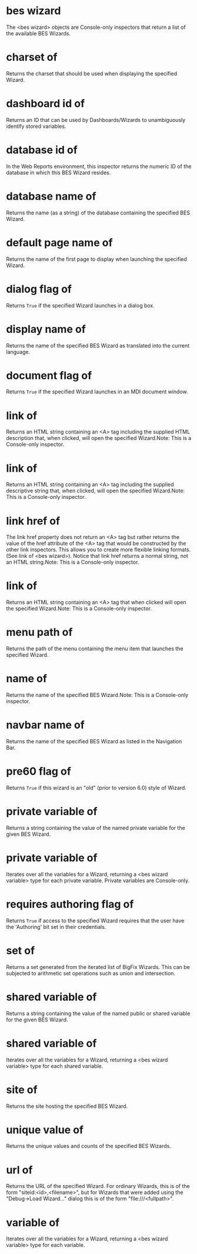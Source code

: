 # bes wizard

The &lt;bes wizard&gt; objects are Console-only inspectors that return a list of the available BES Wizards.

# charset of <bes wizard>

Returns the charset that should be used when displaying the specified Wizard.

# dashboard id of <bes wizard>

Returns an ID that can be used by Dashboards/Wizards to unambiguously identify stored variables.

# database id of <bes wizard>

In the Web Reports environment, this inspector returns the numeric ID of the database in which this BES Wizard resides.

# database name of <bes wizard>

Returns the name (as a string) of the database containing the specified BES Wizard.

# default page name of <bes wizard>

Returns the name of the first page to display when launching the specified Wizard.

# dialog flag of <bes wizard>

Returns `True` if the specified Wizard launches in a dialog box.

# display name of <bes wizard>

Returns the name of the specified BES Wizard as translated into the current language.

# document flag of <bes wizard>

Returns `True` if the specified Wizard launches in an MDI document window.

# link <html> of <bes wizard>

Returns an HTML string containing an &lt;A&gt; tag including the supplied HTML description that, when clicked, will open the specified Wizard.Note: This is a Console-only inspector.

# link <string> of <bes wizard>

Returns an HTML string containing an &lt;A&gt; tag including the supplied descriptive string that, when clicked, will open the specified Wizard.Note: This is a Console-only inspector.

# link href of <bes wizard>

The link href property does not return an &lt;A&gt; tag but rather returns the value of the href attribute of the &lt;A&gt; tag that would be constructed by the other link inspectors. This allows you to create more flexible linking formats. (See link of &lt;bes wizard&gt;). Notice that link href returns a normal string, not an HTML string.Note: This is a Console-only inspector.

# link of <bes wizard>

Returns an HTML string containing an &lt;A&gt; tag that when clicked will open the specified Wizard.Note: This is a Console-only inspector.

# menu path of <bes wizard>

Returns the path of the menu containing the menu item that launches the specified Wizard.

# name of <bes wizard>

Returns the name of the specified BES Wizard.Note: This is a Console-only inspector.

# navbar name of <bes wizard>

Returns the name of the specified BES Wizard as listed in the Navigation Bar.

# pre60 flag of <bes wizard>

Returns `True` if this wizard is an &quot;old&quot; (prior to version 6.0) style of Wizard.

# private variable <string> of <bes wizard>

Returns a string containing the value of the named private variable for the given BES Wizard.

# private variable of <bes wizard>

Iterates over all the variables for a Wizard, returning a &lt;bes wizard variable&gt; type for each private variable. Private variables are Console-only.

# requires authoring flag of <bes wizard>

Returns `True` if access to the specified Wizard requires that the user have the &#39;Authoring&#39; bit set in their credentials.

# set of <bes wizard>

Returns a set generated from the iterated list of BigFix Wizards. This can be subjected to arithmetic set operations such as union and intersection.

# shared variable <string> of <bes wizard>

Returns a string containing the value of the named public or shared variable for the given BES Wizard.

# shared variable of <bes wizard>

Iterates over all the variables for a Wizard, returning a &lt;bes wizard variable&gt; type for each shared variable.

# site of <bes wizard>

Returns the site hosting the specified BES Wizard.

# unique value of <bes wizard>

Returns the unique values and counts of the specified BES Wizards.

# url of <bes wizard>

Returns the URL of the specified Wizard. For ordinary Wizards, this is of the form &quot;siteid:&lt;id&gt;,&lt;filename&gt;&quot;, but for Wizards that were added using the &quot;Debug-&gt;Load Wizard...&quot; dialog this is of the form &quot;file:///&lt;fullpath&gt;&quot;.

# variable of <bes wizard>

Iterates over all the variables for a Wizard, returning a &lt;bes wizard variable&gt; type for each variable.
